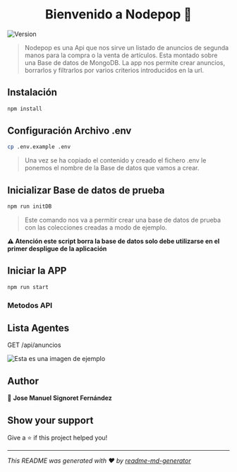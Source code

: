 <h1 align="center">Bienvenido a Nodepop 👋</h1>
<p>
  <img alt="Version" src="https://img.shields.io/badge/version-1.0.0-blue.svg?cacheSeconds=2592000" />
</p>

> Nodepop es una Api que nos sirve un listado de anuncios de segunda manos para la compra o la venta de artículos. Esta montado sobre una Base de datos de MongoDB. La app nos permite crear anuncios, borrarlos y filtrarlos por varios criterios introducidos en la url.

## Instalación

```sh
npm install
```

## Configuración Archivo .env

```sh
cp .env.example .env
```
> Una vez se ha copiado el contenido y creado el fichero .env le ponemos el nombre de la Base de datos que vamos a crear.

## Inicializar Base de datos de prueba

```sh
npm run initDB
```

> Este comando nos va a permitir crear una base de datos de prueba con las colecciones creadas a modo de ejemplo.

**⚠️ Atención este script borra la base de datos solo debe utilizarse en el primer despligue de la aplicación**

## Iniciar la APP

```sh
npm run start
```

### Metodos API

## Lista Agentes

GET /api/anuncios


![Esta es una imagen de ejemplo](https://drive.google.com/uc?export=view&id=1nWDaSSF_hxmF7BJV9D28y_RWiqOpIaEE)




## Author

👤 **Jose Manuel Signoret Fernández**


## Show your support

Give a ⭐️ if this project helped you!

***
_This README was generated with ❤️ by [readme-md-generator](https://github.com/kefranabg/readme-md-generator)_
